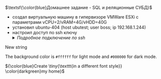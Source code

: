 $\textsf{\color{blue}Домашнее задание - SQL и реляционные СУБД}$

- создал виртуальную машину в гипервизоре VMWare ESXi 
c параметрами vCPU=2/vRAM=4G/vHDD=40G
- установил ubuntu-404 (host ubutest; user boss; ip 192.168.1.244)
- настроил доступ по ssh ключу
  <details>
    <summary><i>Подробное подключение по ssh</i></summary>
      Воспользуемся под <b>Windows</b> терминалом <b>MobaXTerm</b>
      Подключимся локальной сессией (псевдо Linux) и создадим ключи ssh
      ```bash
      ssh-keygen -t ed25519
      ``` 
      Копируем ключи на виртуальную машину  
      ```bash
      ssh-copy-id -i id_ed25519.pub boss@192.168.1.244
      ```
  </details>



New string

The background color is `#ffffff` for light mode and `#000000` for dark mode.


${\color{blue}Create \tiny{\texttt{in a different 
font style}} \color{darkgreen}my home}$ <br>
